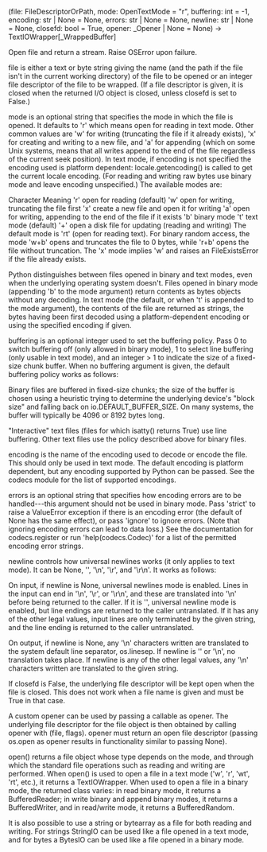 (file: FileDescriptorOrPath, mode: OpenTextMode = "r", buffering: int = -1, encoding: str | None = None, errors: str | None = None, newline: str | None = None, closefd: bool = True, opener: _Opener | None = None) -> TextIOWrapper[_WrappedBuffer]

Open file and return a stream. Raise OSError upon failure.

file is either a text or byte string giving the name (and the path if the file isn't in the current working directory) of the file to be opened or an integer file descriptor of the file to be wrapped. (If a file descriptor is given, it is closed when the returned I/O object is closed, unless closefd is set to False.)

mode is an optional string that specifies the mode in which the file is opened. It defaults to 'r' which means open for reading in text mode. Other common values are 'w' for writing (truncating the file if it already exists), 'x' for creating and writing to a new file, and 'a' for appending (which on some Unix systems, means that all writes append to the end of the file regardless of the current seek position). In text mode, if encoding is not specified the encoding used is platform dependent: locale.getencoding() is called to get the current locale encoding. (For reading and writing raw bytes use binary mode and leave encoding unspecified.) The available modes are:

Character	Meaning
'r'	open for reading (default)
'w'	open for writing, truncating the file first
'x'	create a new file and open it for writing
'a'	open for writing, appending to the end of the file if it exists
'b'	binary mode
't'	text mode (default)
'+'	open a disk file for updating (reading and writing)
The default mode is 'rt' (open for reading text). For binary random access, the mode 'w+b' opens and truncates the file to 0 bytes, while 'r+b' opens the file without truncation. The 'x' mode implies 'w' and raises an FileExistsError if the file already exists.

Python distinguishes between files opened in binary and text modes, even when the underlying operating system doesn't. Files opened in binary mode (appending 'b' to the mode argument) return contents as bytes objects without any decoding. In text mode (the default, or when 't' is appended to the mode argument), the contents of the file are returned as strings, the bytes having been first decoded using a platform-dependent encoding or using the specified encoding if given.

buffering is an optional integer used to set the buffering policy. Pass 0 to switch buffering off (only allowed in binary mode), 1 to select line buffering (only usable in text mode), and an integer > 1 to indicate the size of a fixed-size chunk buffer. When no buffering argument is given, the default buffering policy works as follows:

Binary files are buffered in fixed-size chunks; the size of the buffer is chosen using a heuristic trying to determine the underlying device's "block size" and falling back on io.DEFAULT_BUFFER_SIZE. On many systems, the buffer will typically be 4096 or 8192 bytes long.

"Interactive" text files (files for which isatty() returns True) use line buffering. Other text files use the policy described above for binary files.

encoding is the name of the encoding used to decode or encode the file. This should only be used in text mode. The default encoding is platform dependent, but any encoding supported by Python can be passed. See the codecs module for the list of supported encodings.

errors is an optional string that specifies how encoding errors are to be handled---this argument should not be used in binary mode. Pass 'strict' to raise a ValueError exception if there is an encoding error (the default of None has the same effect), or pass 'ignore' to ignore errors. (Note that ignoring encoding errors can lead to data loss.) See the documentation for codecs.register or run 'help(codecs.Codec)' for a list of the permitted encoding error strings.

newline controls how universal newlines works (it only applies to text mode). It can be None, '', '\n', '\r', and '\r\n'. It works as follows:

On input, if newline is None, universal newlines mode is enabled. Lines in the input can end in '\n', '\r', or '\r\n', and these are translated into '\n' before being returned to the caller. If it is '', universal newline mode is enabled, but line endings are returned to the caller untranslated. If it has any of the other legal values, input lines are only terminated by the given string, and the line ending is returned to the caller untranslated.

On output, if newline is None, any '\n' characters written are translated to the system default line separator, os.linesep. If newline is '' or '\n', no translation takes place. If newline is any of the other legal values, any '\n' characters written are translated to the given string.

If closefd is False, the underlying file descriptor will be kept open when the file is closed. This does not work when a file name is given and must be True in that case.

A custom opener can be used by passing a callable as opener. The underlying file descriptor for the file object is then obtained by calling opener with (file, flags). opener must return an open file descriptor (passing os.open as opener results in functionality similar to passing None).

open() returns a file object whose type depends on the mode, and through which the standard file operations such as reading and writing are performed. When open() is used to open a file in a text mode ('w', 'r', 'wt', 'rt', etc.), it returns a TextIOWrapper. When used to open a file in a binary mode, the returned class varies: in read binary mode, it returns a BufferedReader; in write binary and append binary modes, it returns a BufferedWriter, and in read/write mode, it returns a BufferedRandom.

It is also possible to use a string or bytearray as a file for both reading and writing. For strings StringIO can be used like a file opened in a text mode, and for bytes a BytesIO can be used like a file opened in a binary mode.